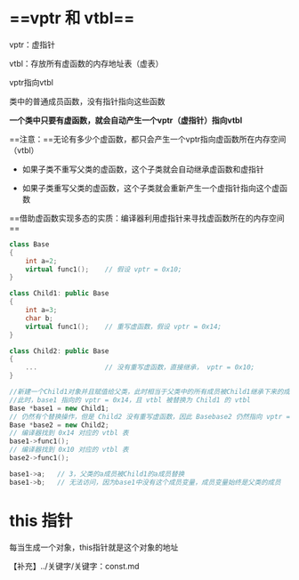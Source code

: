 # ==vptr 和 vtbl==

vptr：虚指针

vtbl：存放所有虚函数的内存地址表（虚表）

vptr指向vtbl



类中的普通成员函数，没有指针指向这些函数

**一个类中只要有虚函数，就会自动产生一个vptr（虚指针）指向vtbl**

==注意：==无论有多少个虚函数，都只会产生一个vptr指向虚函数所在内存空间（vtbl）

- 如果子类不重写父类的虚函数，这个子类就会自动继承虚函数和虚指针

- 如果子类重写父类的虚函数，这个子类就会重新产生一个虚指针指向这个虚函数



==借助虚函数实现多态的实质：编译器利用虚指针来寻找虚函数所在的内存空间==



```c++
class Base
{
    int a=2;
    virtual func1();	// 假设 vptr = 0x10;
}

class Child1: public Base
{
    int a=3;
    char b;
    virtual func1();	// 重写虚函数，假设 vptr = 0x14;
}

class Child2: public Base
{
    ...					// 没有重写虚函数，直接继承， vptr = 0x10;
}

//新建一个Child1对象并且赋值给父类，此时相当于父类中的所有成员被Child1继承下来的成员替换
//此时，base1 指向的 vptr = 0x14，且 vtbl 被替换为 Child1 的 vtbl
Base *base1 = new Child1;	
// 仍然有个替换操作，但是 Child2 没有重写虚函数，因此 Basebase2 仍然指向 vptr = 0x10
Base *base2 = new Child2;
// 编译器找到 0x14 对应的 vtbl 表
base1->func1();
// 编译器找到 0x10 对应的 vtbl 表 
base2->func1();

base1->a;	// 3，父类的a成员被Child1的a成员替换
base1->b;	// 无法访问，因为base1中没有这个成员变量，成员变量始终是父类的成员
```



# this 指针

每当生成一个对象，this指针就是这个对象的地址

【补充】../关键字/关键字：const.md


